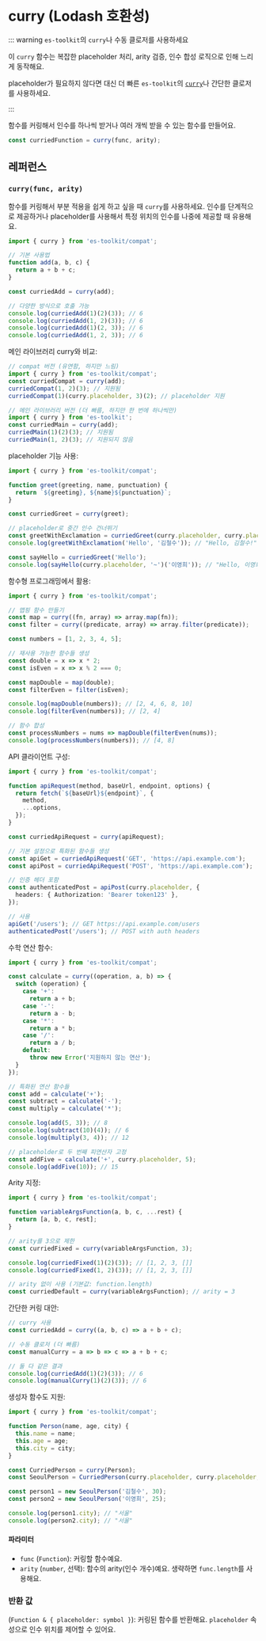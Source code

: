 # curry (Lodash 호환성)

::: warning `es-toolkit`의 `curry`나 수동 클로저를 사용하세요

이 `curry` 함수는 복잡한 placeholder 처리, arity 검증, 인수 합성 로직으로 인해 느리게 동작해요.

placeholder가 필요하지 않다면 대신 더 빠른 `es-toolkit`의 [`curry`](../../function/curry.md)나 간단한 클로저를 사용하세요.

:::

함수를 커링해서 인수를 하나씩 받거나 여러 개씩 받을 수 있는 함수를 만들어요.

```typescript
const curriedFunction = curry(func, arity);
```

## 레퍼런스

### `curry(func, arity)`

함수를 커링해서 부분 적용을 쉽게 하고 싶을 때 `curry`를 사용하세요. 인수를 단계적으로 제공하거나 placeholder를 사용해서 특정 위치의 인수를 나중에 제공할 때 유용해요.

```typescript
import { curry } from 'es-toolkit/compat';

// 기본 사용법
function add(a, b, c) {
  return a + b + c;
}

const curriedAdd = curry(add);

// 다양한 방식으로 호출 가능
console.log(curriedAdd(1)(2)(3)); // 6
console.log(curriedAdd(1, 2)(3)); // 6
console.log(curriedAdd(1)(2, 3)); // 6
console.log(curriedAdd(1, 2, 3)); // 6
```

메인 라이브러리 curry와 비교:

```typescript
// compat 버전 (유연함, 하지만 느림)
import { curry } from 'es-toolkit/compat';
const curriedCompat = curry(add);
curriedCompat(1, 2)(3); // 지원됨
curriedCompat(1)(curry.placeholder, 3)(2); // placeholder 지원

// 메인 라이브러리 버전 (더 빠름, 하지만 한 번에 하나씩만)
import { curry } from 'es-toolkit';
const curriedMain = curry(add);
curriedMain(1)(2)(3); // 지원됨
curriedMain(1, 2)(3); // 지원되지 않음
```

placeholder 기능 사용:

```typescript
import { curry } from 'es-toolkit/compat';

function greet(greeting, name, punctuation) {
  return `${greeting}, ${name}${punctuation}`;
}

const curriedGreet = curry(greet);

// placeholder로 중간 인수 건너뛰기
const greetWithExclamation = curriedGreet(curry.placeholder, curry.placeholder, '!');
console.log(greetWithExclamation('Hello', '김철수')); // "Hello, 김철수!"

const sayHello = curriedGreet('Hello');
console.log(sayHello(curry.placeholder, '~')('이영희')); // "Hello, 이영희~"
```

함수형 프로그래밍에서 활용:

```typescript
import { curry } from 'es-toolkit/compat';

// 맵핑 함수 만들기
const map = curry((fn, array) => array.map(fn));
const filter = curry((predicate, array) => array.filter(predicate));

const numbers = [1, 2, 3, 4, 5];

// 재사용 가능한 함수들 생성
const double = x => x * 2;
const isEven = x => x % 2 === 0;

const mapDouble = map(double);
const filterEven = filter(isEven);

console.log(mapDouble(numbers)); // [2, 4, 6, 8, 10]
console.log(filterEven(numbers)); // [2, 4]

// 함수 합성
const processNumbers = nums => mapDouble(filterEven(nums));
console.log(processNumbers(numbers)); // [4, 8]
```

API 클라이언트 구성:

```typescript
import { curry } from 'es-toolkit/compat';

function apiRequest(method, baseUrl, endpoint, options) {
  return fetch(`${baseUrl}${endpoint}`, {
    method,
    ...options,
  });
}

const curriedApiRequest = curry(apiRequest);

// 기본 설정으로 특화된 함수들 생성
const apiGet = curriedApiRequest('GET', 'https://api.example.com');
const apiPost = curriedApiRequest('POST', 'https://api.example.com');

// 인증 헤더 포함
const authenticatedPost = apiPost(curry.placeholder, {
  headers: { Authorization: 'Bearer token123' },
});

// 사용
apiGet('/users'); // GET https://api.example.com/users
authenticatedPost('/users'); // POST with auth headers
```

수학 연산 함수:

```typescript
import { curry } from 'es-toolkit/compat';

const calculate = curry((operation, a, b) => {
  switch (operation) {
    case '+':
      return a + b;
    case '-':
      return a - b;
    case '*':
      return a * b;
    case '/':
      return a / b;
    default:
      throw new Error('지원하지 않는 연산');
  }
});

// 특화된 연산 함수들
const add = calculate('+');
const subtract = calculate('-');
const multiply = calculate('*');

console.log(add(5, 3)); // 8
console.log(subtract(10)(4)); // 6
console.log(multiply(3, 4)); // 12

// placeholder로 두 번째 피연산자 고정
const addFive = calculate('+', curry.placeholder, 5);
console.log(addFive(10)); // 15
```

Arity 지정:

```typescript
import { curry } from 'es-toolkit/compat';

function variableArgsFunction(a, b, c, ...rest) {
  return [a, b, c, rest];
}

// arity를 3으로 제한
const curriedFixed = curry(variableArgsFunction, 3);

console.log(curriedFixed(1)(2)(3)); // [1, 2, 3, []]
console.log(curriedFixed(1, 2)(3)); // [1, 2, 3, []]

// arity 없이 사용 (기본값: function.length)
const curriedDefault = curry(variableArgsFunction); // arity = 3
```

간단한 커링 대안:

```typescript
// curry 사용
const curriedAdd = curry((a, b, c) => a + b + c);

// 수동 클로저 (더 빠름)
const manualCurry = a => b => c => a + b + c;

// 둘 다 같은 결과
console.log(curriedAdd(1)(2)(3)); // 6
console.log(manualCurry(1)(2)(3)); // 6
```

생성자 함수도 지원:

```typescript
import { curry } from 'es-toolkit/compat';

function Person(name, age, city) {
  this.name = name;
  this.age = age;
  this.city = city;
}

const CurriedPerson = curry(Person);
const SeoulPerson = CurriedPerson(curry.placeholder, curry.placeholder, '서울');

const person1 = new SeoulPerson('김철수', 30);
const person2 = new SeoulPerson('이영희', 25);

console.log(person1.city); // "서울"
console.log(person2.city); // "서울"
```

#### 파라미터

- `func` (`Function`): 커링할 함수예요.
- `arity` (`number`, 선택): 함수의 arity(인수 개수)예요. 생략하면 `func.length`를 사용해요.

### 반환 값

(`Function & { placeholder: symbol }`): 커링된 함수를 반환해요. `placeholder` 속성으로 인수 위치를 제어할 수 있어요.
